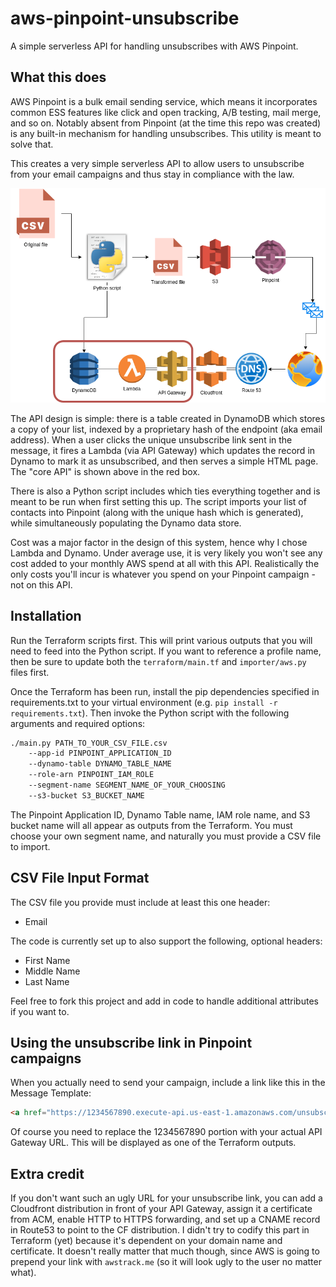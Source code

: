 # aws-pinpoint-unsubscribe

A simple serverless API for handling unsubscribes with AWS Pinpoint.

## What this does

AWS Pinpoint is a bulk email sending service, which means it incorporates common ESS
features like click and open tracking, A/B testing, mail merge, and so on. Notably
absent from Pinpoint (at the time this repo was created) is any built-in mechanism
for handling unsubscribes. This utility is meant to solve that.

This creates a very simple serverless API to allow users to unsubscribe from your email
campaigns and thus stay in compliance with the law.

![architecture diagram](docs/diagram.png "Overview of Architecture")

The API design is simple: there is a table created in DynamoDB which stores a copy of
your list, indexed by a proprietary hash of the endpoint (aka email address). When a
user clicks the unique unsubscribe link sent in the message, it fires a Lambda (via 
API Gateway) which updates the record in Dynamo to mark it as unsubscribed, and then
serves a simple HTML page. The "core API" is shown above in the red box.

There is also a Python script includes which ties everything together and is meant to
be run when first setting this up. The script imports your list of contacts into
Pinpoint (along with the unique hash which is generated), while simultaneously
populating the Dynamo data store.

Cost was a major factor in the design of this system, hence why I chose Lambda and Dynamo.
Under average use, it is very likely you won't see any cost added to your monthly AWS spend
at all with this API. Realistically the only costs you'll incur is whatever you spend on
your Pinpoint campaign - not on this API.

## Installation

Run the Terraform scripts first. This will print various outputs that you will need
to feed into the Python script. If you want to reference a profile name, then be sure
to update both the `terraform/main.tf` and `importer/aws.py` files first.

Once the Terraform has been run, install the pip dependencies specified in requirements.txt
to your virtual environment (e.g. `pip install -r requirements.txt`). Then invoke the Python
script with the following arguments and required options:

```bash
./main.py PATH_TO_YOUR_CSV_FILE.csv
    --app-id PINPOINT_APPLICATION_ID
    --dynamo-table DYNAMO_TABLE_NAME
    --role-arn PINPOINT_IAM_ROLE
    --segment-name SEGMENT_NAME_OF_YOUR_CHOOSING
    --s3-bucket S3_BUCKET_NAME
```

The Pinpoint Application ID, Dynamo Table name, IAM role name, and S3 bucket name will
all appear as outputs from the Terraform. You must choose your own segment name, and
naturally you must provide a CSV file to import.

## CSV File Input Format

The CSV file you provide must include at least this one header:

* Email

The code is currently set up to also support the following, optional headers:

* First Name
* Middle Name
* Last Name

Feel free to fork this project and add in code to handle additional attributes
if you want to.

## Using the unsubscribe link in Pinpoint campaigns

When you actually need to send your campaign, include a link like this in the Message Template:

```html
<a href="https://1234567890.execute-api.us-east-1.amazonaws.com/unsubscribe/{{User.UserId}}">unsubscribe</a>
```

Of course you need to replace the 1234567890 portion with your actual API Gateway URL.
This will be displayed as one of the Terraform outputs.

## Extra credit

If you don't want such an ugly URL for your unsubscribe link, you can add a Cloudfront distribution in
front of your API Gateway, assign it a certificate from ACM, enable HTTP to HTTPS forwarding, and set
up a CNAME record in Route53 to point to the CF distribution. I didn't try to codify this part in
Terraform (yet) because it's dependent on your domain name and certificate. It doesn't really matter
that much though, since AWS is going to prepend your link with `awstrack.me` (so it will look ugly
to the user no matter what).
